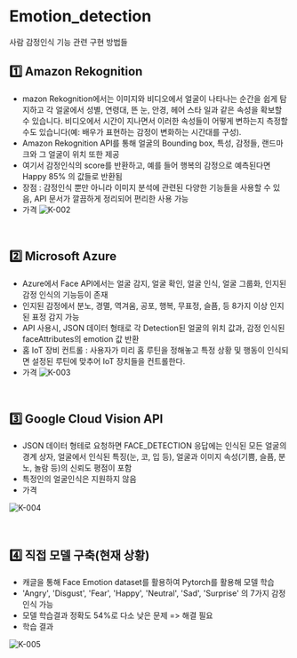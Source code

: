 # Emotion_detection

사람 감정인식 기능 관련 구현 방법들

<H2>1️⃣ Amazon Rekognition </H2>

- mazon Rekognition에서는 이미지와 비디오에서 얼굴이 나타나는 순간을 쉽게 탐지하고 각 얼굴에서 성별, 연령대, 뜬 눈, 안경, 헤어 스타  일과 같은 속성을 확보할 수 있습니다. 비디오에서 시간이 지나면서 이러한 속성들이 어떻게 변하는지 측정할 수도 있습니다(예: 배우가 표현하는 감정이 변화하는 시간대를 구성).
- Amazon Rekognition API를 통해 얼굴의 Bounding box, 특성, 감정들, 랜드마크와 그 얼굴이 위치 또한 제공
- 여기서 감정인식의 score를 반환하고, 예를 들어 행복의 감정으로 예측된다면 Happy 85% 의 값들로 반환됨
- 장점 : 감정인식 뿐만 아니라 이미지 분석에 관련된 다양한 기능들을 사용할 수 있음, API 문서가 깔끔하게 정리되어 편리한 사용 가능
- 가격
![K-002](https://user-images.githubusercontent.com/54658745/123742414-8e839d80-d8e6-11eb-8dc1-70e4855c8a26.png)

<br/>

<H2>2️⃣ Microsoft Azure </H2>

- Azure에서 Face API에서는 얼굴 감지, 얼굴 확인, 얼굴 인식, 얼굴 그룹화, 인지된 감정 인식의 기능등이 존재  
- 인지된 감정에서 분노, 경멸, 역겨움, 공포, 행복, 무표정, 슬픔, 등 8가지 이상 인지된 표정 감지 가능
- API 사용시, JSON 데이터 형태로 각 Detection된 얼굴의 위치 값과, 감정 인식된 faceAttributes의 emotion 값 반환
- 홈 IoT 장비 컨트롤 : 사용자가 미리 홈 루틴을 정해놓고 특정 상황 및 행동이 인식되면 설정된 루틴에 맞추어 IoT 장치들을 컨트롤한다.
- 가격
![K-003](https://user-images.githubusercontent.com/54658745/123742902-65afd800-d8e7-11eb-9b0a-b06144fecd3b.png)

<br/>

<H2>3️⃣ Google Cloud Vision API </H2>

- JSON 데이터 형테로 요청하면 FACE_DETECTION 응답에는 인식된 모든 얼굴의 경계 상자, 얼굴에서 인식된 특징(눈, 코, 입 등), 얼굴과 이미지 속성(기쁨, 슬픔, 분노, 놀람 등)의 신뢰도 평점이 포함
- 특정인의 얼굴인식은 지원하지 않음
- 가격

![K-004](https://user-images.githubusercontent.com/54658745/123743757-a8be7b00-d8e8-11eb-9361-6d47c1cac351.png)



<br/>

<H2>4️⃣ 직접 모델 구축(현재 상황) </H2>

- 캐글을 통해 Face Emotion dataset를 활용하여 Pytorch를 활용해 모델 학습
- 'Angry', 'Disgust', 'Fear', 'Happy', 'Neutral', 'Sad', 'Surprise' 의 7가지 감정인식 가능
- 모델 학습결과 정확도 54%로 다소 낮은 문제 => 해결 필요
- 학습 결과

![K-005](https://user-images.githubusercontent.com/54658745/123744192-5e89c980-d8e9-11eb-8d53-7680d02cd352.png)




